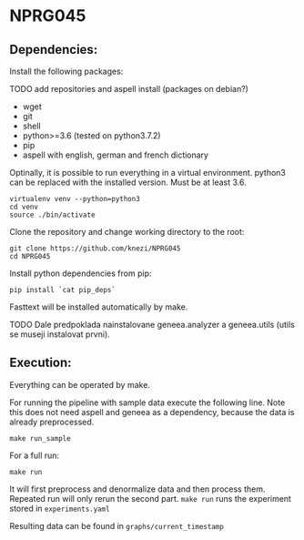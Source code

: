 # NPRG045

## Dependencies:

Install the following packages:

TODO add repositories and aspell install (packages on debian?)
* wget
* git
* shell
* python>=3.6 (tested on python3.7.2)
* pip
* aspell with english, german and french dictionary


Optinally, it is possible to run everything in a virtual environment.
python3 can be replaced with the installed version. Must be at least 3.6.

```
virtualenv venv --python=python3
cd venv
source ./bin/activate
```

Clone the repository and change working directory to the root:

```
git clone https://github.com/knezi/NPRG045
cd NPRG045
```

Install python dependencies from pip:

```
pip install `cat pip_deps`
```

Fasttext will be installed automatically by make.

TODO
Dale predpoklada nainstalovane geneea.analyzer a geneea.utils (utils se museji instalovat prvni).

## Execution:

Everything can be operated by make.

For running the pipeline with sample data execute the following line. Note this does not need aspell and geneea as a dependency, because the data is already preprocessed.

```
make run_sample
```

For a full run:

```
make run
```

It will first preprocess and denormalize data and then process them. Repeated run will only rerun the second part. `make run` runs the experiment stored in `experiments.yaml`

Resulting data can be found in `graphs/current_timestamp`
